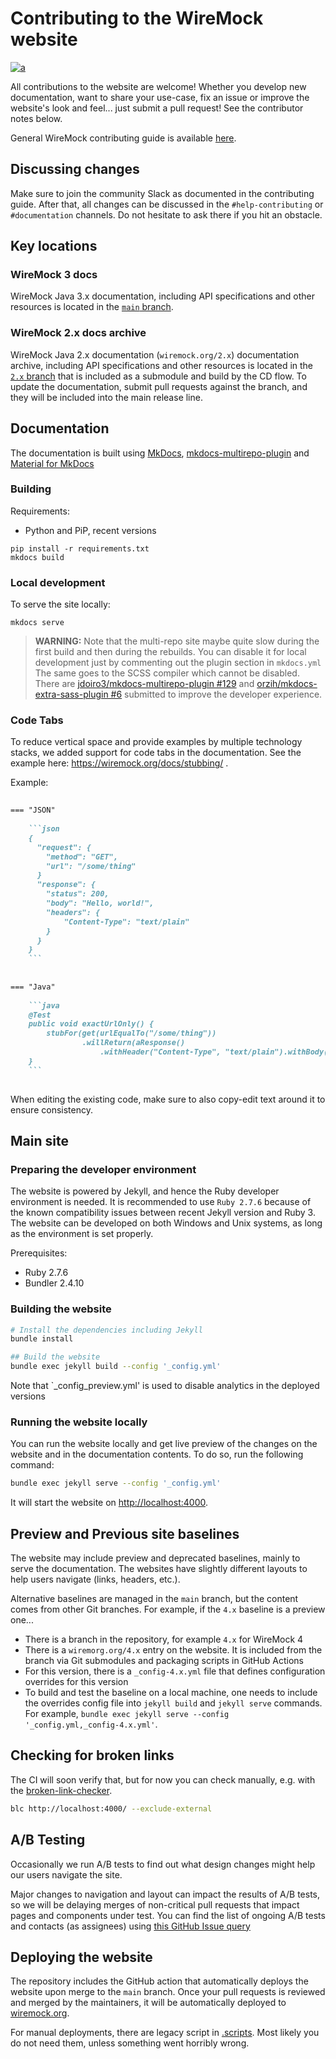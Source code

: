 # Contributing to the WireMock website

[![a](https://img.shields.io/badge/slack-Join%20us-brightgreen?style=flat&logo=slack)](https://slack.wiremock.org/)

All contributions to the website are welcome!
Whether you develop new documentation, want to share your use-case,
fix an issue or improve the website's look and feel...
just submit a pull request!
See the contributor notes below.

General WireMock contributing guide is available [here](https://github.com/wiremock/community/tree/main/contributing).

## Discussing changes

Make sure to join the community Slack as documented in the contributing guide.
After that, all changes can be discussed in the `#help-contributing` or `#documentation` channels.
Do not hesitate to ask there if you hit an obstacle.

## Key locations

### WireMock 3 docs

WireMock Java 3.x documentation, including API specifications and other resources is located in the
[`main` branch](https://github.com/wiremock/wiremock.org/tree/main).

### WireMock 2.x docs archive

WireMock Java 2.x documentation (`wiremock.org/2.x`) documentation archive,
including API specifications and other resources is located in the
[`2.x` branch](https://github.com/wiremock/wiremock.org/tree/2.x)
that is included as a submodule and build by the CD flow.
To update the documentation, submit pull requests against the branch,
and they will be included into the main release line.

## Documentation

The documentation is built using 
[MkDocs](https://www.mkdocs.org/),
[mkdocs-multirepo-plugin](https://github.com/jdoiro3/mkdocs-multirepo-plugin/tree/main) and
[Material for MkDocs](https://squidfunk.github.io/mkdocs-material)

### Building

Requirements:

- Python and PiP, recent versions

```shell
pip install -r requirements.txt
mkdocs build
```

### Local development

To serve the site locally:

```shell
mkdocs serve
```

> **WARNING:** Note that the multi-repo site maybe quite slow during the
> first build and then during the rebuilds.
> You can disable it for local development just by commenting out the plugin section in `mkdocs.yml`
> The same goes to the SCSS compiler which cannot be disabled.
> There are [jdoiro3/mkdocs-multirepo-plugin #129](https://github.com/jdoiro3/mkdocs-multirepo-plugin/issues/129)
> and [orzih/mkdocs-extra-sass-plugin #6](https://github.com/orzih/mkdocs-extra-sass-plugin/issues/6)
> submitted to improve the developer experience.

### Code Tabs

To reduce vertical space and provide examples by multiple technology stacks,
we added support for code tabs in the documentation.
See the example here: https://wiremock.org/docs/stubbing/ .

Example:

```markdown
    
=== "JSON"
    
    ```json
    {
      "request": {
        "method": "GET",
        "url": "/some/thing"
      }
      "response": {
        "status": 200,
        "body": "Hello, world!",
        "headers": {
            "Content-Type": "text/plain"
        }
      }
    }
    ```
    
    
=== "Java"
    
    ```java
    @Test
    public void exactUrlOnly() {
        stubFor(get(urlEqualTo("/some/thing"))
                .willReturn(aResponse()
                    .withHeader("Content-Type", "text/plain").withBody("Hello world!")));
    }
    ```
    
```

When editing the existing code, make sure to also copy-edit text around it to ensure consistency.

## Main site

### Preparing the developer environment

The website is powered by Jekyll, and hence the Ruby developer environment is needed.
It is recommended to use `Ruby 2.7.6` because of the known compatibility issues between recent Jekyll version and Ruby 3.
The website can be developed on both Windows and Unix systems,
as long as the environment is set properly.

Prerequisites:

- Ruby 2.7.6
- Bundler 2.4.10

### Building the website

```bash
# Install the dependencies including Jekyll
bundle install

## Build the website
bundle exec jekyll build --config '_config.yml'
```

Note that `_config_preview.yml' is used to disable analytics in the deployed versions

### Running the website locally

You can run the website locally and get live preview of the changes
on the website and in the documentation contents.
To do so, run the following command:

```bash
bundle exec jekyll serve --config '_config.yml'
```

It will start the website on [http://localhost:4000](http://localhost:4000).

## Preview and Previous site baselines

The website may include preview and deprecated baselines, mainly to serve the documentation.
The websites have slightly different layouts to help users navigate (links, headers, etc.).

Alternative baselines are managed in the `main` branch,
but the content comes from other Git branches.
For example, if the `4.x` baseline is a preview one...

- There is a branch in the repository, for example `4.x` for WireMock 4
- There is a `wiremorg.org/4.x` entry on the website.
  It is included from the branch via Git submodules and packaging scripts in GitHub Actions
- For this version, there is a `_config-4.x.yml` file that defines configuration overrides for this version
- To build and test the baseline on a local machine, one needs to include the overrides config file into `jekyll build` and `jekyll serve` commands.
  For example, `bundle exec jekyll serve --config '_config.yml,_config-4.x.yml'`.

## Checking for broken links

The CI will soon verify that, but for now you can check manually, e.g. with the
[broken-link-checker](https://github.com/stevenvachon/broken-link-checker).

```bash
blc http://localhost:4000/ --exclude-external
```

## A/B Testing

Occasionally we run A/B tests to find out what design changes might help our users navigate the site.

Major changes to navigation and layout can impact the results of A/B tests,
so we will be delaying merges of non-critical pull requests that impact pages and components under test.
You can find the list of ongoing A/B tests and contacts (as assignees) using [this GitHub Issue query](https://github.com/wiremock/wiremock.org/labels/ab-tests)

## Deploying the website

The repository includes the GitHub action that automatically deploys the website upon
merge to the `main` branch.
Once your pull requests is reviewed and merged by the maintainers,
it will be automatically deployed to [wiremock.org](https://wiremock.org).

For manual deployments, there are legacy script in [.scripts](/.scripts).
Most likely you do not need them, unless something went horribly wrong.
